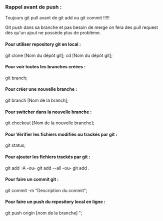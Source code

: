 ### Rappel avant de push : 

Toujours git pull avant de git add ou git commit !!!!!

Git push dans sa branche et pas besoin de merge on fera des pull request dès qu'un ajout ne possède plus de problème.
#### Pour utiliser repository git en local : 

git clone [Nom du dépôt git];
cd  [Nom du dépôt git];

#### Pour voir toutes les branches créées : 

git branch;

#### Pour créer une nouvelle branche : 

git branch [Nom de la branch];

#### Pour switcher dans la nouvelle branche : 

git checkout [Nom de la nouvelle branche];

#### Pour Vérifier les fichiers modifiés ou trackés par git : 

git status;

#### Pour ajouter les fichiers trackés par git : 

git add -A 
-ou- 
git add --all 
-ou-
git add .

#### Pour faire un commit git  : 

git commit -m "Description du commit";

#### Pour faire un push du repository local en ligne  : 

git push origin [nom de la branche] ";